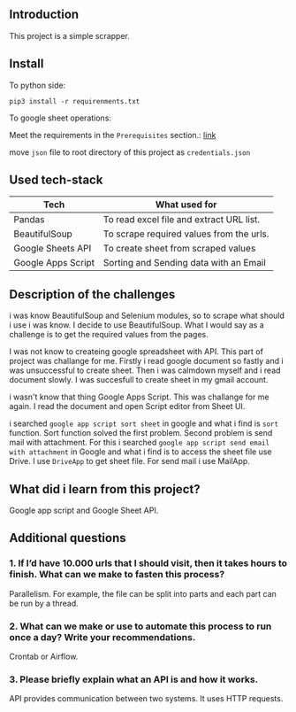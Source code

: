 ## Introduction

This project is a simple scrapper.

## Install

To python side:

    pip3 install -r requirenments.txt

To google sheet operations: 

Meet the requirements in the `Prerequisites` section.: [link](https://developers.google.com/sheets/api/quickstart/python#prerequisites)

move `json` file to root directory of this project as `credentials.json`

## Used tech-stack

Tech | What used for
---- | -------------
Pandas | To read excel file and extract URL list.
BeautifulSoup | To scrape required values from the urls.
Google Sheets API | To create sheet from scraped values
Google Apps Script | Sorting and Sending data with an Email

## Description of the challenges

i was know BeautifulSoup and Selenium modules, so to scrape what should i use i was know. I decide to use BeautifulSoup. What I would say as a challenge is to get the required values from the pages.

I was not know to createing google spreadsheet with API. This part of project was challange for me. Firstly i read google document so fastly and i was unsuccessful to create sheet. Then i was calmdown myself and i read document slowly. I was succesfull to create sheet in my gmail account.

i wasn't know that thing Google Apps Script. This was challange for me again. I read the document and open Script editor from Sheet UI. 

i searched `google app script sort sheet` in google and what i find is `sort` function. Sort function solved the first problem. Second problem is send mail with attachment. For this i searched `google app script send email with attachment` in Google and what i find is to access the sheet file use Drive. I use `DriveApp` to get sheet file. For send mail i use MailApp.

## What did i learn from this project?

Google app script and Google Sheet API.

## Additional questions

### 1. If I’d have 10.000 urls that I should visit, then it takes hours to finish. What can we make to fasten this process?

Parallelism. For example, the file can be split into parts and each part can be run by a thread.

### 2. What can we make or use to automate this process to run once a day? Write your recommendations.

Crontab or Airflow.

### 3. Please briefly explain what an API is and how it works.

API provides communication between two systems. It uses HTTP requests.